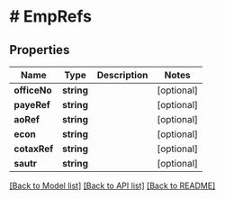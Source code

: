 # # EmpRefs

## Properties

Name | Type | Description | Notes
------------ | ------------- | ------------- | -------------
**officeNo** | **string** |  | [optional]
**payeRef** | **string** |  | [optional]
**aoRef** | **string** |  | [optional]
**econ** | **string** |  | [optional]
**cotaxRef** | **string** |  | [optional]
**sautr** | **string** |  | [optional]

[[Back to Model list]](../../README.md#models) [[Back to API list]](../../README.md#endpoints) [[Back to README]](../../README.md)
